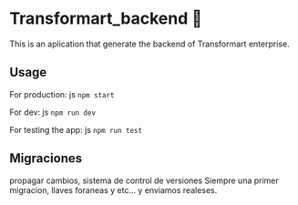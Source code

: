 # Transformart_backend 🦋
This is an aplication that generate the backend of Transformart enterprise.
## Usage
For production:
js ``
  npm start
``

For dev:
js ``
  npm run dev
``

For testing the app:
js ``
  npm run test
``
## Migraciones
  propagar cambios, sistema de control de versiones
  Siempre una primer migracion, llaves foraneas y etc... y enviamos realeses.
